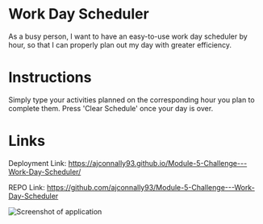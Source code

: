 # Work Day Scheduler

As a busy person, I want to have an easy-to-use work day scheduler by hour, so that I can properly plan out my day with greater efficiency.

# Instructions

Simply type your activities planned on the corresponding hour you plan to complete them. Press 'Clear Schedule' once your day is over.

# Links

Deployment Link: https://ajconnally93.github.io/Module-5-Challenge---Work-Day-Scheduler/

REPO Link: https://github.com/ajconnally93/Module-5-Challenge---Work-Day-Scheduler

![Screenshot of application](https://media.discordapp.net/attachments/737488379083751485/1040491024897806336/image.png?width=1342&height=675)